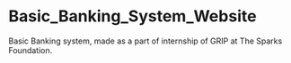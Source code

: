 # Basic_Banking_System_Website
Basic Banking system, made as a part of internship of GRIP at The Sparks Foundation.
